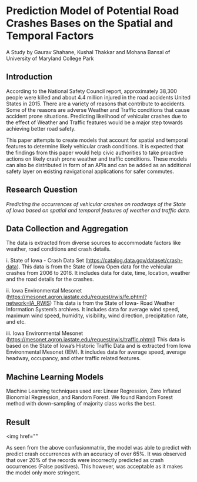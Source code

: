 # Prediction Model of Potential Road Crashes Bases on the Spatial and Temporal Factors
A Study by Gaurav Shahane, Kushal Thakkar and Mohana Bansal of University of Maryland College Park

<h2>Introduction</h2>
According to the National Safety Council report, approximately 38,300 people were killed and about 4.4 million injured in the road accidents United States in 2015. There are a variety of reasons that contribute to accidents. Some of the reasons are adverse Weather and Traffic conditions that cause accident prone situations. Predicting likelihood of vehicular crashes due to the effect of Weather and Traffic features would be a major step towards achieving better road safety. 

This paper attempts to create models that account for spatial and temporal features to determine likely vehicular crash conditions. It is expected that the findings from this paper would help civic authorities to take proactive actions on likely crash prone weather and traffic conditions. These models can also be distributed in form of an APIs and can be added as an additional safety layer on existing navigational applications for safer commutes.

<h2>Research Question</h2>
<i>Predicting the occurrences of vehicular crashes on roadways of the State of Iowa based on spatial and temporal features of weather and traffic data.</i>

<h2>Data Collection and Aggregation</h2>
The data is extracted from diverse sources to accommodate factors like weather, road conditions and crash details. 

i. State of Iowa - Crash Data Set (https://catalog.data.gov/dataset/crash-data). 
This data is from the State of Iowa Open data for the vehicular crashes from 2006 to 2016. It includes data for date, time, location, weather and the road details for the crashes. 

ii. Iowa Environmental Mesonet (https://mesonet.agron.iastate.edu/request/rwis/fe.phtml?network=IA_RWIS)
This data is from the State of Iowa- Road Weather Information System’s archives. It includes data for average wind speed, maximum wind speed, humidity, visibility, wind direction, precipitation rate, and etc.

iii. Iowa Environmental Mesonet (https://mesonet.agron.iastate.edu/request/rwis/traffic.phtml)
This data is based on the State of Iowa’s Historic Traffic Data and is extracted from Iowa Environmental Mesonet (IEM). It includes data for average speed, average headway, occupancy, and other traffic related features.

<h2> Machine Learning Models</h2>
Machine Learning techniques used are: Linear Regression, Zero Inflated Bionomial Regression, and Random Forest.
We found Random Forest method with down-sampling of majority class works the best.

<h2>Result</h2>

<img href=""

As seen from the above confusionmatrix, the model was able to predict with predict crash occurrences with an accuracy of over 65%. It was observed that over 20% of the records were incorrectly predicted as crash occurrences (False positives). This however, was acceptable as it makes the model only more stringent.
